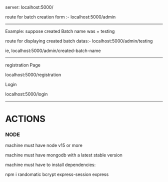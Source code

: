 server: localhost:5000/

route for batch creation form :- localhost:5000/admin

____________________________________________________________________

Example: suppose created Batch name was = testing 

route for displaying created batch datas:- localhost:5000/admin/testing

ie, localhost:5000/admin/created-batch-name

______________________________________________________________________

registration Page 

localhost:5000/registration

Login

localhost:5000/login


_______________________________________________________________________


<h1>ACTIONS</h1>

<h3>NODE</h3>

machine must have node v15 or more 

machine must have mongodb with a latest stable version

machine must have to install dependencies:


npm i randomatic bcrypt express-session express
